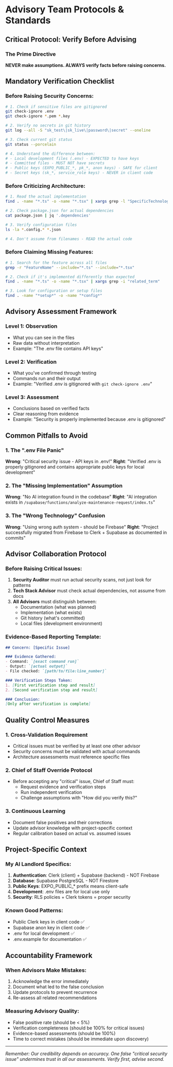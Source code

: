 # Advisory Team Protocols & Standards

## Critical Protocol: Verify Before Advising

### The Prime Directive
**NEVER make assumptions. ALWAYS verify facts before raising concerns.**

## Mandatory Verification Checklist

### Before Raising Security Concerns:
```bash
# 1. Check if sensitive files are gitignored
git check-ignore .env
git check-ignore *.pem *.key

# 2. Verify no secrets in git history
git log --all -S "sk_test\|sk_live\|password\|secret" --oneline

# 3. Check current git status
git status --porcelain

# 4. Understand the difference between:
# - Local development files (.env) - EXPECTED to have keys
# - Committed files - MUST NOT have secrets
# - Public keys (EXPO_PUBLIC_*, pk_*, anon keys) - SAFE for client
# - Secret keys (sk_*, service_role keys) - NEVER in client code
```

### Before Criticizing Architecture:
```bash
# 1. Read the actual implementation
find . -name "*.ts" -o -name "*.tsx" | xargs grep -l "SpecificTechnology"

# 2. Check package.json for actual dependencies
cat package.json | jq '.dependencies'

# 3. Verify configuration files
ls -la *.config.* *.json

# 4. Don't assume from filenames - READ the actual code
```

### Before Claiming Missing Features:
```bash
# 1. Search for the feature across all files
grep -r "FeatureName" --include="*.ts" --include="*.tsx"

# 2. Check if it's implemented differently than expected
find . -name "*.ts" -o -name "*.tsx" | xargs grep -i "related_term"

# 3. Look for configuration or setup files
find . -name "*setup*" -o -name "*config*"
```

## Advisory Assessment Framework

### Level 1: Observation
- What you can see in the files
- Raw data without interpretation
- Example: "The .env file contains API keys"

### Level 2: Verification
- What you've confirmed through testing
- Commands run and their output
- Example: "Verified .env is gitignored with `git check-ignore .env`"

### Level 3: Assessment
- Conclusions based on verified facts
- Clear reasoning from evidence
- Example: "Security is properly implemented because .env is gitignored"

## Common Pitfalls to Avoid

### 1. The ".env File Panic"
**Wrong**: "Critical security issue - API keys in .env!"
**Right**: "Verified .env is properly gitignored and contains appropriate public keys for local development"

### 2. The "Missing Implementation" Assumption
**Wrong**: "No AI integration found in the codebase"
**Right**: "AI integration exists in `/supabase/functions/analyze-maintenance-request/index.ts`"

### 3. The "Wrong Technology" Confusion
**Wrong**: "Using wrong auth system - should be Firebase"
**Right**: "Project successfully migrated from Firebase to Clerk + Supabase as documented in commits"

## Advisor Collaboration Protocol

### Before Raising Critical Issues:
1. **Security Auditor** must run actual security scans, not just look for patterns
2. **Tech Stack Advisor** must check actual dependencies, not assume from docs
3. **All Advisors** must distinguish between:
   - Documentation (what was planned)
   - Implementation (what exists)
   - Git history (what's committed)
   - Local files (development environment)

### Evidence-Based Reporting Template:
```markdown
## Concern: [Specific Issue]

### Evidence Gathered:
- Command: `[exact command run]`
- Output: `[actual output]`
- File checked: `[path/to/file:line_number]`

### Verification Steps Taken:
1. [First verification step and result]
2. [Second verification step and result]

### Conclusion:
[Only after verification is complete]
```

## Quality Control Measures

### 1. Cross-Validation Requirement
- Critical issues must be verified by at least one other advisor
- Security concerns must be validated with actual commands
- Architecture assessments must reference specific files

### 2. Chief of Staff Override Protocol
- Before accepting any "critical" issue, Chief of Staff must:
  - Request evidence and verification steps
  - Run independent verification
  - Challenge assumptions with "How did you verify this?"

### 3. Continuous Learning
- Document false positives and their corrections
- Update advisor knowledge with project-specific context
- Regular calibration based on actual vs. assumed issues

## Project-Specific Context

### My AI Landlord Specifics:
1. **Authentication**: Clerk (client) + Supabase (backend) - NOT Firebase
2. **Database**: Supabase PostgreSQL - NOT Firestore  
3. **Public Keys**: EXPO_PUBLIC_* prefix means client-safe
4. **Development**: .env files are for local use only
5. **Security**: RLS policies + Clerk tokens = proper security

### Known Good Patterns:
- Public Clerk keys in client code ✅
- Supabase anon key in client code ✅
- .env for local development ✅
- .env.example for documentation ✅

## Accountability Framework

### When Advisors Make Mistakes:
1. Acknowledge the error immediately
2. Document what led to the false conclusion
3. Update protocols to prevent recurrence
4. Re-assess all related recommendations

### Measuring Advisory Quality:
- False positive rate (should be < 5%)
- Verification completeness (should be 100% for critical issues)
- Evidence-based assessments (should be 100%)
- Time to correct mistakes (should be immediate upon discovery)

---

*Remember: Our credibility depends on accuracy. One false "critical security issue" undermines trust in all our assessments. Verify first, advise second.*